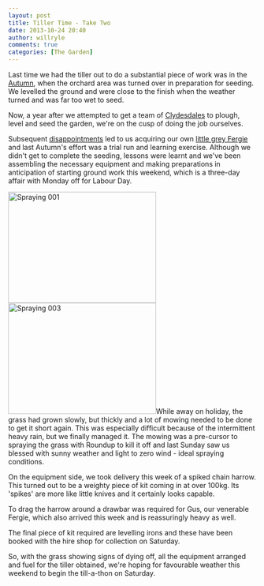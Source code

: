 ```yaml
---
layout: post
title: Tiller Time - Take Two
date: 2013-10-24 20:40
author: willryle
comments: true
categories: [The Garden]
---
```

Last time we had the tiller out to do a substantial piece of work was in the <a title="Tiller Time" href="http://willryle.wordpress.com/2013/04/29/tiller-time/">Autumn</a>, when the orchard area was turned over in preparation for seeding. We levelled the ground and were close to the finish when the weather turned and was far too wet to seed.

Now, a year after we attempted to get a team of <a title="Spring Preparations" href="http://willryle.wordpress.com/2012/09/02/spring-preparations/">Clydesdales</a> to plough, level and seed the garden, we're on the cusp of doing the job ourselves.

<!--more-->

Subsequent <a title="The Best Laid Plans" href="http://willryle.wordpress.com/2012/11/25/the-best-laid-plans/">disappointments</a> led to us acquiring our own <a title="Boys Toys Part Three" href="http://willryle.wordpress.com/2013/04/03/boys-toys-part-three/">little grey Fergie</a> and last Autumn's effort was a trial run and learning exercise. Although we didn't get to complete the seeding, lessons were learnt and we've been assembling the necessary equipment and making preparations in anticipation of starting ground work this weekend, which is a three-day affair with Monday off for Labour Day.

<a href="http://willryle.files.wordpress.com/2013/10/spraying-001.jpg" target="_blank"><img class="alignleft size-medium wp-image-1736" alt="Spraying 001" src="http://willryle.files.wordpress.com/2013/10/spraying-001.jpg?w=300" width="300" height="225" /></a> <a href="http://willryle.files.wordpress.com/2013/10/spraying-003.jpg" target="_blank"><img class="alignleft size-medium wp-image-1737" alt="Spraying 003" src="http://willryle.files.wordpress.com/2013/10/spraying-003.jpg?w=300" width="300" height="225" /></a>While away on holiday, the grass had grown slowly, but thickly and a lot of mowing needed to be done to get it short again. This was especially difficult because of the intermittent heavy rain, but we finally managed it. The mowing was a pre-cursor to spraying the grass with Roundup to kill it off and last Sunday saw us blessed with sunny weather and light to zero wind - ideal spraying conditions.

On the equipment side, we took delivery this week of a spiked chain harrow. This turned out to be a weighty piece of kit coming in at over 100kg. Its 'spikes' are more like little knives and it certainly looks capable.

To drag the harrow around a drawbar was required for Gus, our venerable Fergie, which also arrived this week and is reassuringly heavy as well.

The final piece of kit required are levelling irons and these have been booked with the hire shop for collection on Saturday.

So, with the grass showing signs of dying off, all the equipment arranged and fuel for the tiller obtained, we're hoping for favourable weather this weekend to begin the till-a-thon on Saturday.
